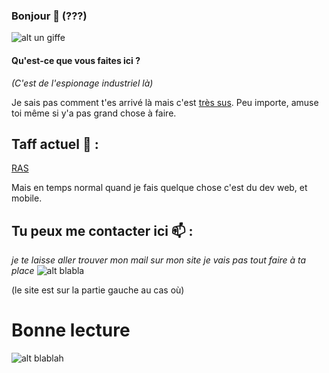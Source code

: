### Bonjour 👋 (???)

![alt un giffe](https://media.giphy.com/media/uHox9Jm5TyTPa/giphy.gif "Title")

#### Qu'est-ce que vous faites ici ?
*(C'est de l'espionage industriel là)*

Je sais pas comment t'es arrivé là mais c'est [très sus](https://www.youtube.com/watch?v=grd-K33tOSM'). Peu importe, amuse toi même si y'a pas grand chose à faire.








## Taff actuel 🔭 :

[RAS](https://www.larousse.fr/dictionnaires/francais/R_A_S_/66553)

Mais en temps normal quand je fais quelque chose c'est du dev web, et mobile. 

## Tu peux me contacter ici 📫 :
*je te laisse aller trouver mon mail sur mon site je vais pas tout faire à ta place*
![alt blabla](https://media.giphy.com/media/4PT6v3PQKG6Yg/giphy.gif)

(le site est sur la partie gauche au cas où)


# Bonne lecture 
![alt blablah](https://media.giphy.com/media/y0yGfn4JsQCGY/giphy.gif)

